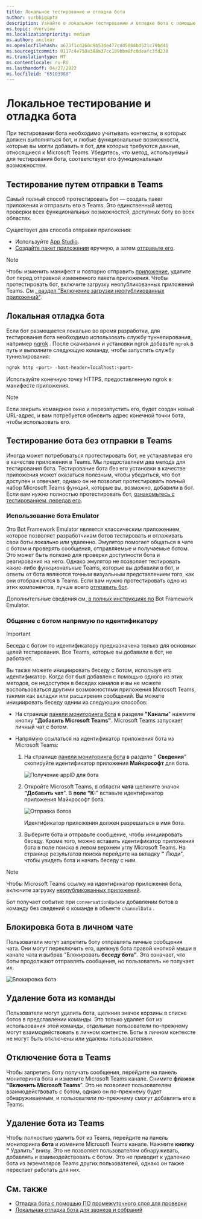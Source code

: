 ```yaml
---
title: Локальное тестирование и отладка бота
author: surbhigupta
description: Узнайте о локальном тестировании и отладке бота с помощью интегрированной среды разработки Teams с помощью загрузки неопубликованных приложений, Teams с помощью эмулятора бота и прямого общения с ботом.
ms.topic: overview
ms.localizationpriority: medium
ms.author: anclear
ms.openlocfilehash: a673f1cd260c9b53de477cdd5084bd521c79bd41
ms.sourcegitcommit: 0117c4e750a388a37cc189bba8fc0deafc3fd230
ms.translationtype: MT
ms.contentlocale: ru-RU
ms.lasthandoff: 04/27/2022
ms.locfileid: "65103988"
---
```

# <a name="test-and-debug-your-bot-locally"></a>Локальное тестирование и отладка бота

При тестировании бота необходимо учитывать контексты, в которых должен выполняться бот, и любые функциональные возможности, которые вы могли добавить в бот, для которых требуются данные, относящиеся к Microsoft Teams. Убедитесь, что метод, используемый для тестирования бота, соответствует его функциональным возможностям.

## <a name="test-by-uploading-to-teams"></a>Тестирование путем отправки в Teams

Самый полный способ протестировать бот — создать пакет приложения и отправить его в Teams. Это единственный метод проверки всех функциональных возможностей, доступных боту во всех областях.

Существует два способа отправки приложения:

* Используйте [App Studio](~/concepts/build-and-test/app-studio-overview.md).
* [Создайте пакет приложения](~/concepts/build-and-test/apps-package.md) вручную, а затем [отправьте его](~/concepts/deploy-and-publish/apps-upload.md).

> [!NOTE]
> Чтобы изменить манифест и повторно отправить [приложение,](#delete-a-bot-from-teams) удалите бот перед отправкой измененного пакета приложения.
> Чтобы протестировать бот, включите загрузку неопубликованных приложений Teams. См [. раздел "Включение загрузки неопубликованных приложений"](/microsoftteams/platform/concepts/build-and-test/prepare-your-o365-tenant#enable-custom-teams-apps-and-turn-on-custom-app-uploading).

## <a name="debug-your-bot-locally"></a>Локальная отладка бота

Если бот размещается локально во время разработки, для тестирования бота необходимо использовать службу туннелирования, например [ngrok](https://ngrok.com/) . После скачивания и установки ngrok добавьте `ngrok` в путь и выполните следующую команду, чтобы запустить службу туннелирования:

```bash
ngrok http <port> -host-header=localhost:<port>
```

Используйте конечную точку HTTPS, предоставленную ngrok в манифесте приложения.

> [!NOTE]
> Если закрыть командное окно и перезапустить его, будет создан новый URL-адрес, и вам потребуется обновить адрес конечной точки бота, чтобы использовать его.

## <a name="test-your-bot-without-uploading-to-teams"></a>Тестирование бота без отправки в Teams

Иногда может потребоваться протестировать бот, не устанавливая его в качестве приложения в Teams. Мы предоставляем два метода для тестирования бота. Тестирование бота без его установки в качестве приложения может оказаться полезным, чтобы убедиться, что бот доступен и отвечает, однако он не позволит протестировать полный набор Microsoft Teams функций, которые вы, возможно, добавили в бот. Если вам нужно полностью протестировать бот, [ознакомьтесь с тестированием, передав его](#test-by-uploading-to-teams).

### <a name="use-the-bot-emulator"></a>Использование бота Emulator

Это Bot Framework Emulator является классическим приложением, которое позволяет разработчикам ботов тестировать и отлаживать свои боты локально или удаленно. Эмулятор помогает общаться в чате с ботом и проверять сообщения, отправляемые и получаемые ботом. Это может быть полезно для проверки доступности бота и реагирования на него. Однако эмулятор не позволяет тестировать какие-либо функциональные Teams, которые вы добавили в бот, и ответы от бота являются точным визуальным представлением того, как они отображаются в Teams. Если вам нужно протестировать одно из этих компонентов, лучше всего [отправить бот](#test-by-uploading-to-teams).

Дополнительные сведения см[. в полных инструкциях по](/azure/bot-service/bot-service-debug-emulator?view=azure-bot-service-4.0&preserve-view=true) Bot Framework Emulator.

### <a name="talk-to-your-bot-directly-by-id"></a>Общение с ботом напрямую по идентификатору

> [!Important]
> Беседа с ботом по идентификатору предназначена только для основных целей тестирования. Все Teams, которые вы добавили в бот, не работают.

Вы также можете инициировать беседу с ботом, используя его идентификатор. Когда бот был добавлен с помощью одного из этих методов, он недоступен в беседах каналов и вы не можете воспользоваться другими возможностями приложения Microsoft Teams, такими как вкладки или расширения сообщений. Вы можете инициировать беседу одним из следующих способов:

* На странице [панели мониторинга бота](https://dev.botframework.com/bots) в разделе **"Каналы**" нажмите кнопку **"Добавить Microsoft Teams"**. Microsoft Teams запускает личный чат с ботом.

* Напрямую ссылаться на идентификатор приложения бота из Microsoft Teams:
   1. На странице [панели мониторинга бота](https://dev.botframework.com/bots) в разделе " **Сведения**" скопируйте идентификатор приложения **Майкрософт** для бота.
  
      ![Получение appID для бота](~/assets/images/bots_appid_botframework.png)
  
   2. Откройте Microsoft Teams, в области **чата** щелкните значок **"Добавить чат**". В **поле "К:**" вставьте идентификатор приложения Майкрософт бота.
  
      ![Отправка ботов](~/assets/images/bots_uploading.png)

      Идентификатор приложения должен разрешаться в имя бота.

   3. Выберите бота и отправьте сообщение, чтобы инициировать беседу.
      Кроме того, можно вставить идентификатор приложения бота в поле поиска в левом верхнем углу Microsoft Teams. На странице результатов поиска перейдите на вкладку **"** Люди", чтобы увидеть бота и начать беседу с ним.

> [!Note]
> Чтобы Microsoft Teams ссылку на идентификатор приложения бота, включите загрузку [неопубликованных приложений](/microsoftteams/platform/concepts/build-and-test/prepare-your-o365-tenant#enable-custom-teams-apps-and-turn-on-custom-app-uploading).

Бот получает событие при `conversationUpdate` добавлении ботов в команду без сведений о команде в объекте `channelData` .

## <a name="block-a-bot-in-personal-chat"></a>Блокировка бота в личном чате

Пользователи могут запретить боту отправлять личные сообщения чата. Они могут переключить его, щелкнув бота правой кнопкой мыши в канале чата и выбрав "Блокировать **беседу бота"**. Это означает, что боты продолжают отправлять сообщения, но пользователь не получает их.

![Блокировка бота](~/assets/images/bots/botdisable.png)

## <a name="remove-a-bot-from-a-team"></a>Удаление бота из команды

Пользователи могут удалить бота, щелкнив значок корзины в списке ботов в представлении команды. Это только удаляет бот из использования этой команды, отдельные пользователи по-прежнему могут взаимодействовать в личном контексте. Боты в личном контексте не могут быть отключены или удалены пользователями.

## <a name="disable-a-bot-in-teams"></a>Отключение бота в Teams

Чтобы запретить боту получать сообщения, перейдите на панель мониторинга  бота и измените Microsoft Teams канале. Снимите **флажок "Включить Microsoft Teams**". Это не позволяет пользователям взаимодействовать с ботом, однако он по-прежнему будет обнаруживаемым, и пользователи по-прежнему смогут добавлять его в Teams.

## <a name="delete-a-bot-from-teams"></a>Удаление бота из Teams

Чтобы полностью удалить бот из Teams, перейдите на панель мониторинга **бота** и измените Microsoft Teams канале. Нажмите **кнопку "** Удалить" внизу. Это не позволяет пользователям обнаруживать, добавлять и взаимодействовать с ботом. Это не приводит к удалению бота из экземпляров Teams других пользователей, однако он также перестает работать для них.

## <a name="see-also"></a>См. также

* [Отладка бота с помощью ПО промежуточного слоя для проверки](/azure/bot-service/bot-service-debug-inspection-middleware)
* [Локальная отладка бота для звонков и собраний](~/bots/calls-and-meetings/debugging-local-testing-calling-meeting-bots.md)

